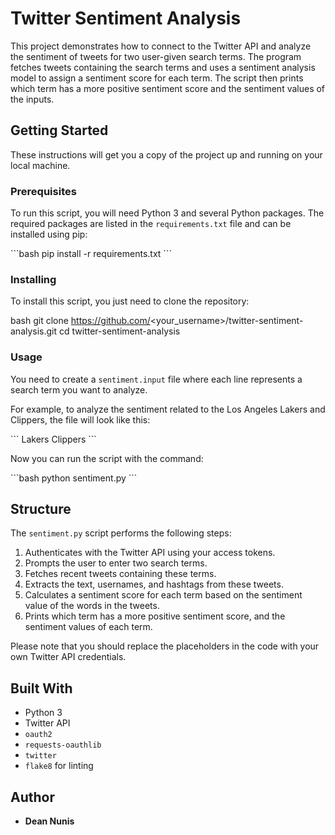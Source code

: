 # Twitter Sentiment Analysis

This project demonstrates how to connect to the Twitter API and analyze the sentiment of tweets for two user-given search terms. The program fetches tweets containing the search terms and uses a sentiment analysis model to assign a sentiment score for each term. The script then prints which term has a more positive sentiment score and the sentiment values of the inputs.

## Getting Started

These instructions will get you a copy of the project up and running on your local machine.

### Prerequisites

To run this script, you will need Python 3 and several Python packages. The required packages are listed in the `requirements.txt` file and can be installed using pip:

\`\`\`bash
pip install -r requirements.txt
\`\`\`

### Installing

To install this script, you just need to clone the repository:

bash
git clone https://github.com/<your_username>/twitter-sentiment-analysis.git
cd twitter-sentiment-analysis


### Usage

You need to create a `sentiment.input` file where each line represents a search term you want to analyze.

For example, to analyze the sentiment related to the Los Angeles Lakers and Clippers, the file will look like this:

\`\`\`
Lakers
Clippers
\`\`\`

Now you can run the script with the command:

\`\`\`bash
python sentiment.py
\`\`\`

## Structure

The `sentiment.py` script performs the following steps:

1. Authenticates with the Twitter API using your access tokens.
2. Prompts the user to enter two search terms.
3. Fetches recent tweets containing these terms.
4. Extracts the text, usernames, and hashtags from these tweets.
5. Calculates a sentiment score for each term based on the sentiment value of the words in the tweets.
6. Prints which term has a more positive sentiment score, and the sentiment values of each term.

Please note that you should replace the placeholders in the code with your own Twitter API credentials.

## Built With

* Python 3
* Twitter API
* `oauth2`
* `requests-oauthlib`
* `twitter`
* `flake8` for linting

## Author

* **Dean Nunis**
